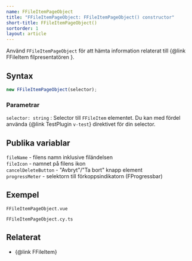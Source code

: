 ```yaml
---
name: FFileItemPageObject
title: "FFileItemPageObject: FFileItemPageObject() constructor"
short-title: FFileItemPageObject()
sortorder: 1
layout: article
---
```


Använd `FFileItemPageObject` för att hämta information relaterat till {@link FFileItem filpresentatören }.

## Syntax

```ts
new FFileItemPageObject(selector);
```

### Parametrar

`selector: string`
: Selector till `FFileItem` elementet. Du kan med fördel använda {@link TestPlugin `v-test`} direktivet för din selector.

## Publika variablar

`fileName` - filens namn inklusive filändelsen\
`fileIcon` - namnet på filens ikon\
`cancelDeleteButton` - "Avbryt"/"Ta bort" knapp element\
`progressMeter` - selektorn till förkoppsindikatorn (FProgressbar)

## Exempel

```import static
FFileItemPageObject.vue
```

```import
FFileItemPageObject.cy.ts
```

## Relaterat

- {@link FFileItem}
